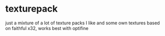 # texturepack

just a mixture of a lot of texture packs I like and some own textures based on faithful x32,
works best with optifine